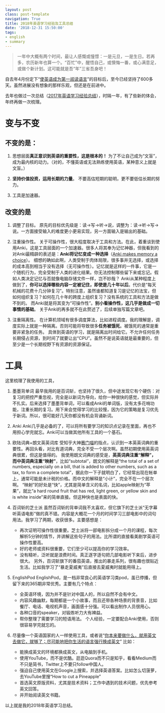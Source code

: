```yaml
---
layout: postclass: post-templatenavigation: True
title: 2018年英语学习经验及工具总结
date: '2018-12-31 15:50:00'
tags:
- english
- summary
---
```


>一年中大概有两个时间，最让人感慨或憧憬：一是元旦，一是生日。若再多，农历新年也算一个。“百忙”中，醒悟自己，或懊悔一番，或心满意足，或做个新计划。这可能就是吾“年”三省吾身吧！
>
自去年4月份定下“[使英语成为第一阅读语言](/make-english-the-first-reading-lanuage/)”的目标后，至今已经坚持了600多天。虽然进展没有想象的那样乐观，但还是在前进中。

去年也做过一次总结（[2017年英语学习经验总结](/2017-english-study/)），时隔一年，有了些新的体会，年终再做一次梳理。



# 变与不变

## 不变的是：
1. 思想层面**真正意识到英语的重要性，这是根本的！** 为了不让自己成为“文盲”，成为最内核的动力。（对的，不懂英语或无法熟练使用英语，某种意义上就是文盲。）

3. **坚持价值投资，运用长期的力量**。 不要高估短期的聪明，更不要低估长期的努力。

5. 工具是加速器。

## 改变的是
1. 调整了目标。
原先的目标优先级是：读→写→听→说，调整为：读→听→写→说。一方面接受输入的难度更小更易实现，另一方面输入是输出的基础。

2. 注重操作性。
关于可操作性，很大程度取决于工具和方法。在此，着重谈到使用Anki，这是工具层面的一个加速器。很多人将其奉为记忆神器，但我看到的对Anki最精辟的表述是：**Anki将记忆变成一种选择**（[Anki makes memory a choice](http://augmentingcognition.com/ltm.html)）。
细想的确如此啊，人类受制于肉体局限，很多事并无选择，或选择的成本高到相当于没有选择（无可操作性）。记忆就是这样的一件事，它是一个随机行为，完全受制于人类的进化结果。你无法控制哪些留下来或忘记。假如人类决定记忆与否就像电脑存储文件一样，岂不妙哉？
Anki从某种程度上做到了，**你可以选择哪些内容一定被记住，即使是几十年以后**。代价是“每天机械的花费十几分钟复习”。特别注意，虽然谁都知道复习是记忆的法宝，但如何组织复习？如何在几十年的跨度上组织复习？没有系统的工具和方法是做不到的。
而Anki就是将其变为“可操作性”。**别小看操作性，这几乎是做成一切事情的基础**。
关于Anki的再多就不在此赘述了，后续单独写篇文章吧。

3. 注重隔离性。
在计算机领域有很多调度算法，比如进程调度。我的理解是，调度实际上就是一种隔离。否则可能将导致很多**任务被饿死**。被饿死的通常是重要非紧急的任务。
具体到英语的学习，就是隔离出时间给它。不允许任何任务长期侵占资源，到时间了就要让出“CPU”。虽然不是说英语就是最重要的，但至少是一个长期视野下有资源的资源保证。


# 工具
这里梳理了我使用的工具，

1. 墨墨背单词
最早我用的是百词斩，也坚持了很久，但中途发现它有个硬伤：对复习的把控严重忽视，完全是以新词为导向，给你一种很快的感觉，但实际并不扎实。后来选择了墨墨背单词，可以看成Anki的单词版，没有太多花哨功能，注重长期的复习。用下来会觉得学习的比较慢，因为它的策略是复习优先于新词。所以，很可能好几天你都没有机会背诵新词。

2. Anki
Anki几乎是必备的了，可以将所有要学习的知识点记录在里面，再也不用担心学完就忘。Anki可以当做其他所有工具的一个基石。

3. 欧陆词典+朗文英英词库
受知乎大神[赛门喵](https://www.zhihu.com/people/simonlearn/activities)的指点，认识到一本英英词典的重要性。再回头看，对比有道词典，完全不受一个层次啊。虽然初期使用英英词典很累，但这是值得的。
我使用朗文词典的感受是，**英英词典注重“解释”，而中英词典注重“映射”**，比如“subtotal”，朗文的解释是“the total of a set of numbers, especially on a bill, that is added to other numbers, such as a tax, to form a complete total”，据此你一下子就明白了，它经常出现在帐单上，通常可能是未计税的价格。而中文的解释是“小计”，完全不在一个层次啊。
“映射”的好处是“快”，尤其是简单含义的名词，比如apple映射为“苹果”，就比“a hard round fruit that has red, light green, or yellow skin and is white inside”来的简单直接。但这种快也是表面的快。

4. 百词斩的芝士派
虽然百词斩的背单词我不太喜欢，但它旗下的芝士派“无字幕听英语电影”做的真不错。内容是大概花一个月的时间学习三部电影中的词句用法。我学习了两期，收获很多。主要感想是：
    * 再次证明可操作性很重要。芝士派将一部电影拆分成一个月的课程，每次解析5分钟的情节，并讲解这些句子的用法。比所谓的直接看美剧学英语可操作性要高。
    * 好的老师或资料很重要，它们至少可以提高你的学习效率。
    * 没有精听，泛听就是浪费时间。真正逐字逐句把几部电影听下来后，进步很大。
另外，百词斩旗下的番茄英语，推出的暴走系列，很有趣也很贴近生活。比如我学习了“暴走夏威夷”后直接去夏威夷时就能用得上。

5. EnglishPod
EnglishPod，是一档非常良心的英语学习类pod，虽已停播，但留下来的365期非常优秀。主要有几个特点：
    * 全英语环境，因为并不是针对中国人的，所以自然不会有中文。
    * 内容风趣幽默，每期都是一个小故事，而且还带各种场景的背景音，比如餐厅、电话、电视机声音，画面感十分强。可以看出制作人员很用心。
    * 各种口音的speaker，对锻炼听力大有裨益。
    * 帮你整理了需要学习的短语用法。
个人经验，一定要配合Anki使用，否则很容易学完就忘的。

6. 尽量像一个英语国家的人一样使用工具，或者说“[你本来要做什么，就用英文去做它，就够了；尽可能地把你生活的语言强行换成英文](https://www.zhihu.com/question/22808635/answer/493701285)”
比如：
    * 能换成英文的环境都换成英文，从电脑到手机。
    * 使用YouTube，而不是优酷。逛逛Quora而不只是知乎，看看Medium而不只是简书，Twitter上不要只follow中国人。
    * 强迫自己使用英文在Google上搜索，并选择英语答案。比如怎么切菠萝，去YouTube里搜“How to cut a Pineapple”
    * 首选英文原版资料，尤其是技术资料；工作中遇到的技术问题，优先参考英文回答。
    * 并开始阅读英文书籍。

以上就是我的2018年英语学习总结。


